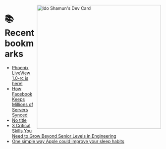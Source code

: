<a href="https://app.daily.dev/idoshamun"><img src="https://api.daily.dev/devcards/v2/28849d86070e4c099c877ab6837c61f0.png?type=default&r=auy" align="right" width="400" alt="Ido Shamun's Dev Card"/></a>

# 📚 Recent bookmarks
<!-- BOOKMARKS:START -->
- [Phoenix LiveView 1.0-rc is here!](https://app.daily.dev/posts/0gJ79QHO6?utm_source=rss&utm_medium=bookmarks&utm_campaign=28849d86070e4c099c877ab6837c61f0)
- [How Facebook Keeps Millions of Servers Synced](https://app.daily.dev/posts/oNuCxvJbX?utm_source=rss&utm_medium=bookmarks&utm_campaign=28849d86070e4c099c877ab6837c61f0)
- [No title](https://app.daily.dev/posts/AwUrsY2Pj?utm_source=rss&utm_medium=bookmarks&utm_campaign=28849d86070e4c099c877ab6837c61f0)
- [3 Critical Skills You Need to Grow Beyond Senior Levels in Engineering](https://app.daily.dev/posts/fsMj0vcSO?utm_source=rss&utm_medium=bookmarks&utm_campaign=28849d86070e4c099c877ab6837c61f0)
- [One simple way Apple could improve your sleep habits](https://app.daily.dev/posts/n6tRD7T64?utm_source=rss&utm_medium=bookmarks&utm_campaign=28849d86070e4c099c877ab6837c61f0)
<!-- BOOKMARKS:END -->
